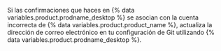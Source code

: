 Si las confirmaciones que haces en {% data variables.product.prodname_desktop %} se asocian con la cuenta incorrecta de {% data variables.product.product_name %}, actualiza la dirección de correo electrónico en tu configuración de Git utilizando {% data variables.product.prodname_desktop %}.
